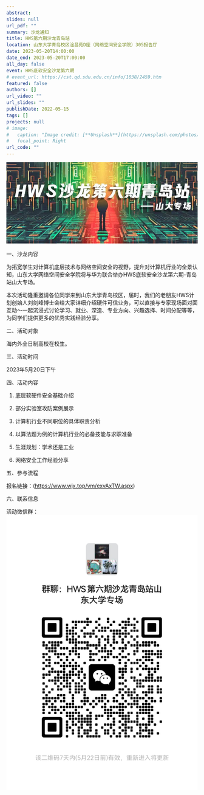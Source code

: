 ```yaml
---
abstract: 
slides: null
url_pdf: ""
summary: 沙龙通知
title: HWS第六期沙龙青岛站
location: 山东大学青岛校区淦昌苑D座（网络空间安全学院）305报告厅
date: 2023-05-20T14:00:00
date_end: 2023-05-20T17:00:00
all_day: false
event: HWS底软安全沙龙第六期
# event_url: https://cst.qd.sdu.edu.cn/info/1038/2459.htm
featured: false
authors: []
url_video: ""
url_slides: ""
publishDate: 2022-05-15
tags: []
projects: null
# image:
#   caption: "Image credit: [**Unsplash**](https://unsplash.com/photos/bzdhc5b3Bxs)"
#   focal_point: Right
url_code: ""
---
```



![](haibao.jpg)

一、沙龙内容

为拓宽学生对计算机底层技术与网络空间安全的视野，提升对计算机行业的全景认知，山东大学网络空间安全学院将与华为联合举办HWS底软安全沙龙第六期-青岛站山大专场。

本次活动隆重邀请各位同学来到山东大学青岛校区，届时，我们的老朋友HWS计划创始人刘剑峰博士会给大家详细介绍硬件可信业务，可以直接与专家现场面对面互动～一起沉浸式讨论学习、就业、深造、专业方向、兴趣选择、时间分配等等，为同学们提供更多的优秀实践经验分享。

二、活动对象

海内外全日制高校在校生。

三、活动时间

2023年5月20日下午

四、活动内容

1. 底层软硬件安全基础介绍

2. 部分实验室攻防案例展示

3. 计算机行业不同职位的具体职责分析

4. 以算法题为例的计算机行业的必备技能与求职准备

5. 生涯规划：学术还是工业

6. 网络安全工作经验分享


五、参与流程

报名链接：(https://www.wjx.top/vm/exvAxTW.aspx)


六、联系信息

活动微信群：
    ![](wx.png)